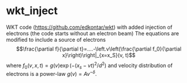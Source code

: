 # wkt_inject
WKT code (https://github.com/edkontar/wkt) with added injection of electrons (the code starts without an electron beam)
The equations are modified to include a source of electrons 
$$\frac{\partial f}{\partial t}=....-\left.v\left(\frac{\partial f_0}{\partial x}\right)\right|_{x=x_S}(v, t)$$
where $f_0(v, x, t)=g(v) \exp \left(-(x_s-v t)^2 / d^2\right)$
and velocity distribution of electrons is a power-law $g(v)=A v^{-\delta}$.
